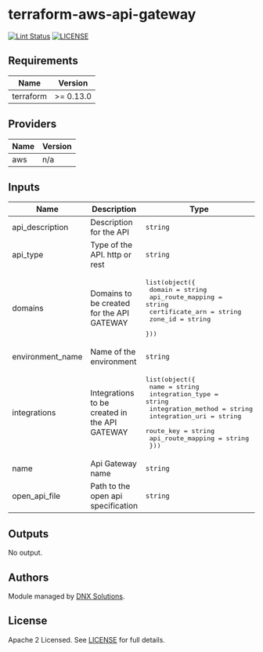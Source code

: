 # terraform-aws-api-gateway

[![Lint Status](https://github.com/DNXLabs/terraform-aws-template/workflows/Lint/badge.svg)](https://github.com/DNXLabs/terraform-aws-template/actions)
[![LICENSE](https://img.shields.io/github/license/DNXLabs/terraform-aws-template)](https://github.com/DNXLabs/terraform-aws-template/blob/master/LICENSE)

<!--- BEGIN_TF_DOCS --->

## Requirements

| Name | Version |
|------|---------|
| terraform | >= 0.13.0 |

## Providers

| Name | Version |
|------|---------|
| aws | n/a |

## Inputs

| Name | Description | Type | Default | Required |
|------|-------------|------|---------|:--------:|
| api\_description | Description for the API | `string` | n/a | yes |
| api\_type | Type of the API. http or rest | `string` | n/a | yes |
| domains | Domains to be created for the API GATEWAY | <pre>list(object({<br>    domain = string<br>    api_route_mapping = string<br>    certificate_arn = string<br>    zone_id = string<br>  }))</pre> | `[]` | no |
| environment\_name | Name of the environment | `string` | `""` | no |
| integrations | Integrations to be created in the API GATEWAY | <pre>list(object({<br>    name = string<br>    integration_type = string<br>    integration_method = string<br>    integration_uri = string<br>    route_key = string<br>    api_route_mapping = string<br>  }))</pre> | `[]` | no |
| name | Api Gateway name | `string` | `""` | no |
| open\_api\_file | Path to the open api specification | `string` | `""` | no |

## Outputs

No output.

<!--- END_TF_DOCS --->

## Authors

Module managed by [DNX Solutions](https://github.com/DNXLabs).

## License

Apache 2 Licensed. See [LICENSE](https://github.com/DNXLabs/terraform-aws-template/blob/master/LICENSE) for full details.